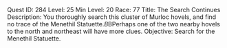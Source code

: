 Quest ID: 284
Level: 25
Min Level: 20
Race: 77
Title: The Search Continues
Description: You thoroughly search this cluster of Murloc hovels, and find no trace of the Menethil Statuette.$B$BPerhaps one of the two nearby hovels to the north and northeast will have more clues.
Objective: Search for the Menethil Statuette.
